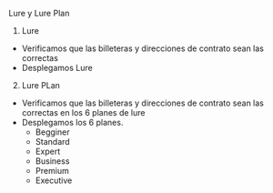 Lure y Lure Plan

1) Lure
- Verificamos que las billeteras y direcciones de contrato sean las correctas
- Desplegamos Lure

2) Lure PLan
- Verificamos que las billeteras y direcciones de contrato sean las correctas en los 6 planes de lure
- Desplegamos los 6 planes.
    - Begginer
    - Standard
    - Expert
    - Business
    - Premium
    - Executive